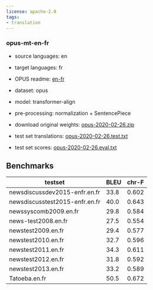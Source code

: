 ```yaml
---
license: apache-2.0
tags:
- translation
---
```


### opus-mt-en-fr

* source languages: en
* target languages: fr
*  OPUS readme: [en-fr](https://github.com/Helsinki-NLP/OPUS-MT-train/blob/master/models/en-fr/README.md)

*  dataset: opus
* model: transformer-align
* pre-processing: normalization + SentencePiece
* download original weights: [opus-2020-02-26.zip](https://object.pouta.csc.fi/OPUS-MT-models/en-fr/opus-2020-02-26.zip)
* test set translations: [opus-2020-02-26.test.txt](https://object.pouta.csc.fi/OPUS-MT-models/en-fr/opus-2020-02-26.test.txt)
* test set scores: [opus-2020-02-26.eval.txt](https://object.pouta.csc.fi/OPUS-MT-models/en-fr/opus-2020-02-26.eval.txt)

## Benchmarks

| testset               | BLEU  | chr-F |
|-----------------------|-------|-------|
| newsdiscussdev2015-enfr.en.fr 	| 33.8 	| 0.602 |
| newsdiscusstest2015-enfr.en.fr 	| 40.0 	| 0.643 |
| newssyscomb2009.en.fr 	| 29.8 	| 0.584 |
| news-test2008.en.fr 	| 27.5 	| 0.554 |
| newstest2009.en.fr 	| 29.4 	| 0.577 |
| newstest2010.en.fr 	| 32.7 	| 0.596 |
| newstest2011.en.fr 	| 34.3 	| 0.611 |
| newstest2012.en.fr 	| 31.8 	| 0.592 |
| newstest2013.en.fr 	| 33.2 	| 0.589 |
| Tatoeba.en.fr 	| 50.5 	| 0.672 |

